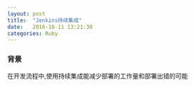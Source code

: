 ```yaml
---
layout: post
title:  "Jenkins持续集成"
date:   2016-10-11 13:21:30
categories: Ruby
---
```


### 背景
在开发流程中,使用持续集成能减少部署的工作量和部署出错的可能
